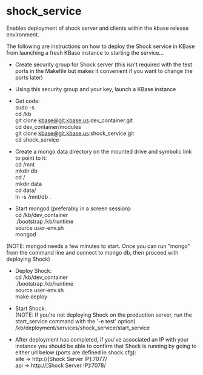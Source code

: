 shock_service
=============

Enables deployment of shock server and clients within the kbase release environment.

The following are instructions on how to deploy the Shock service in KBase from launching a fresh KBase instance to starting the service...

- Create security group for Shock server (this isn't required with the test ports in the Makefile but makes it convenient if you want to change the ports later)
- Using this security group and your key, launch a KBase instance
- Get code:<br />
sudo -s<br />
cd /kb<br />
git clone kbase@git.kbase.us:dev_container.git<br />
cd dev_container/modules<br />
git clone kbase@git.kbase.us:shock_service.git<br />
cd shock_service<br />

- Create a mongo data directory on the mounted drive and symbolic link to point to it:<br />
cd /mnt<br />
mkdir db<br />
cd /<br />
mkdir data<br />
cd data/<br />
ln -s /mnt/db .<br />

- Start mongod (preferably in a screen session):<br />
cd /kb/dev_container<br />
./bootstrap /kb/runtime<br />
source user-env.sh<br />
mongod<br />

(NOTE: mongod needs a few minutes to start.  Once you can run "mongo" from the command line and connect to mongo db, then proceed with deploying Shock)<br />
- Deploy Shock:<br />
cd /kb/dev_container<br />
./bootstrap /kb/runtime<br />
source user-env.sh<br />
make deploy<br />

- Start Shock:<br />
(NOTE: If you're not deploying Shock on the production server, run the start_service command with the '-e test' option)<br />
/kb/deployment/services/shock_service/start_service

- After deployment has completed, if you've associated an IP with your instance you should be able to confirm that Shock is running by going to either url below (ports are defined in shock.cfg):<br />
site ->  http://[Shock Server IP]:7077/<br />
api  ->  http://[Shock Server IP]:7078/<br />
